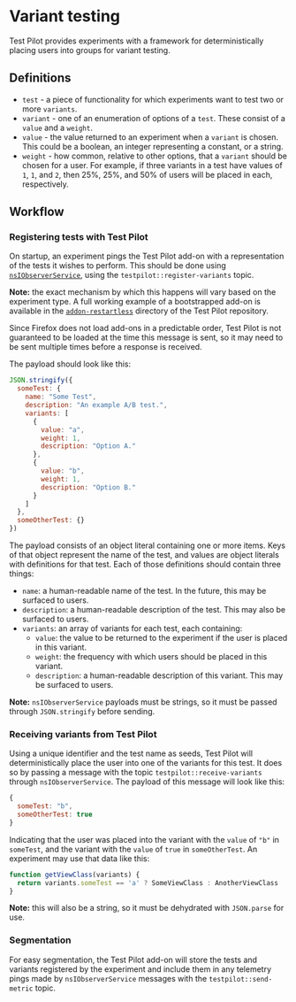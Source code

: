 # Variant testing

Test Pilot provides experiments with a framework for deterministically placing users into groups for variant testing.


## Definitions

- `test` - a piece of functionality for which experiments want to test two or more `variants`.
- `variant` - one of an enumeration of options of a `test`. These consist of a `value` and a `weight`.
- `value` - the value returned to an experiment when a `variant` is chosen. This could be a boolean, an integer representing a constant, or a string.
- `weight` - how common, relative to other options, that a `variant` should be chosen for a user. For example, if three variants in a test have values of `1`, `1`, and `2`, then 25%, 25%, and 50% of users will be placed in each, respectively.


## Workflow

### Registering tests with Test Pilot

On startup, an experiment pings the Test Pilot add-on with a representation of the tests it wishes to perform. This should be done using [`nsIObserverService`](https://developer.mozilla.org/en-US/docs/Mozilla/Tech/XPCOM/Reference/Interface/nsIObserverService), using the `testpilot::register-variants` topic.

**Note:** the exact mechanism by which this happens will vary based on the experiment type. A full working example of a bootstrapped add-on is available in the [`addon-restartless`](https://github.com/mozilla/testpilot/tree/master/docs/examples/addon-restartless) directory of the Test Pilot repository.

Since Firefox does not load add-ons in a predictable order, Test Pilot is not guaranteed to be loaded at the time this message is sent, so it may need to be sent multiple times before a response is received.

The payload should look like this:

```javascript
JSON.stringify({
  someTest: {
    name: "Some Test",
    description: "An example A/B test.",
    variants: [
      {
        value: "a",
        weight: 1,
        description: "Option A."
      },
      {
        value: "b",
        weight: 1,
        description: "Option B."
      }
    ]
  },
  someOtherTest: {}
})
```

The payload consists of an object literal containing one or more items. Keys of that object represent the name of the test, and values are object literals with definitions for that test. Each of those definitions should contain three things:

- `name`: a human-readable name of the test. In the future, this may be surfaced to users.
- `description`: a human-readable description of the test. This may also be surfaced to users.
- `variants`: an array of variants for each test, each containing:
  - `value`: the value to be returned to the experiment if the user is placed in this variant.
  - `weight`: the frequency with which users should be placed in this variant.
  - `description`: a human-readable description of this variant. This may be surfaced to users.

**Note:** `nsIObserverService` payloads must be strings, so it must be passed through `JSON.stringify` before sending.



### Receiving variants from Test Pilot

Using a unique identifier and the test name as seeds, Test Pilot will deterministically place the user into one of the variants for this test. It does so by passing a message with the topic `testpilot::receive-variants` through `nsIObserverService`. The payload of this message will look like this:

```javascript
{
  someTest: "b",
  someOtherTest: true
}
```

Indicating that the user was placed into the variant with the `value` of `"b"` in `someTest`, and the variant with the `value` of `true` in `someOtherTest`. An experiment may use that data like this:

```javascript
function getViewClass(variants) {
  return variants.someTest == 'a' ? SomeViewClass : AnotherViewClass
}
```

**Note:** this will also be a string, so it must be dehydrated with `JSON.parse` for use.


### Segmentation

For easy segmentation, the Test Pilot add-on will store the tests and variants registered by the experiment and include them in any telemetry pings made by `nsIObserverService` messages with the `testpilot::send-metric` topic.
